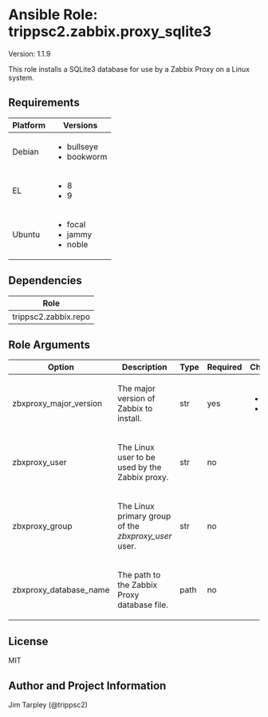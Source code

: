 <!-- BEGIN_ANSIBLE_DOCS -->

# Ansible Role: trippsc2.zabbix.proxy_sqlite3
Version: 1.1.9

This role installs a SQLite3 database for use by a Zabbix Proxy on a Linux system.

## Requirements

| Platform | Versions |
| -------- | -------- |
| Debian | <ul><li>bullseye</li><li>bookworm</li></ul> |
| EL | <ul><li>8</li><li>9</li></ul> |
| Ubuntu | <ul><li>focal</li><li>jammy</li><li>noble</li></ul> |

## Dependencies
| Role |
| ---- |
| trippsc2.zabbix.repo |


## Role Arguments
|Option|Description|Type|Required|Choices|Default|
|---|---|---|---|---|---|
| zbxproxy_major_version | <p>The major version of Zabbix to install.</p> | str | yes | <ul><li>7.2</li><li>7.0</li></ul> |  |
| zbxproxy_user | <p>The Linux user to be used by the Zabbix proxy.</p> | str | no |  | zabbix |
| zbxproxy_group | <p>The Linux primary group of the *zbxproxy_user* user.</p> | str | no |  | zabbix |
| zbxproxy_database_name | <p>The path to the Zabbix Proxy database file.</p> | path | no |  | /var/lib/zabbix/zabbix_proxy.db |


## License
MIT

## Author and Project Information
Jim Tarpley (@trippsc2)
<!-- END_ANSIBLE_DOCS -->
